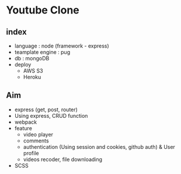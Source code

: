 # Youtube Clone

## index
- language : node (framework - express)
- teamplate engine : pug
- db : mongoDB
- deploy
  - AWS S3
  - Heroku

## Aim
- express (get, post, router)
- Using express, CRUD function
- webpack
- feature
  - video player
  - comments
  - authentication (Using session and cookies, github auth) & User profile
  - videos recoder, file downloading
- SCSS
